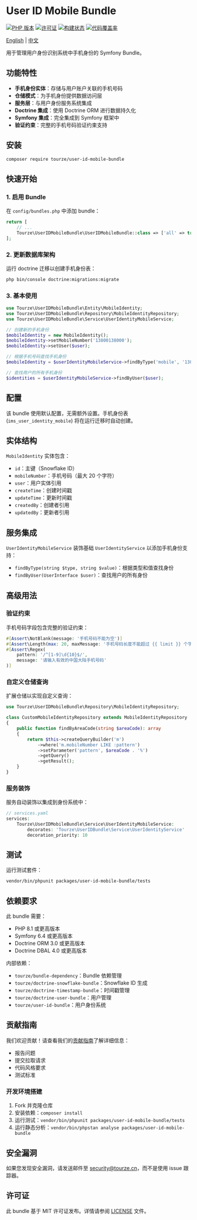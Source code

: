 # User ID Mobile Bundle

[![PHP 版本](https://img.shields.io/badge/php-%5E8.1-blue)](https://packagist.org/packages/tourze/user-id-mobile-bundle)
[![许可证](https://img.shields.io/badge/license-MIT-green)](LICENSE)
[![构建状态](https://img.shields.io/badge/build-passing-brightgreen)](https://github.com/tourze/php-monorepo)
[![代码覆盖率](https://img.shields.io/badge/coverage-100%25-brightgreen)](https://github.com/tourze/php-monorepo)

[English](README.md) | [中文](README.zh-CN.md)

用于管理用户身份识别系统中手机身份的 Symfony Bundle。

## 功能特性

- **手机身份实体**：存储与用户账户关联的手机号码
- **仓储模式**：为手机身份提供数据访问层
- **服务层**：与用户身份服务系统集成
- **Doctrine 集成**：使用 Doctrine ORM 进行数据持久化
- **Symfony 集成**：完全集成到 Symfony 框架中
- **验证约束**：完整的手机号码验证约束支持

## 安装

```bash
composer require tourze/user-id-mobile-bundle
```

## 快速开始

### 1. 启用 Bundle

在 `config/bundles.php` 中添加 bundle：

```php
return [
    // ...
    Tourze\UserIDMobileBundle\UserIDMobileBundle::class => ['all' => true],
];
```

### 2. 更新数据库架构

运行 doctrine 迁移以创建手机身份表：

```bash
php bin/console doctrine:migrations:migrate
```

### 3. 基本使用

```php
use Tourze\UserIDMobileBundle\Entity\MobileIdentity;
use Tourze\UserIDMobileBundle\Repository\MobileIdentityRepository;
use Tourze\UserIDMobileBundle\Service\UserIdentityMobileService;

// 创建新的手机身份
$mobileIdentity = new MobileIdentity();
$mobileIdentity->setMobileNumber('13800138000');
$mobileIdentity->setUser($user);

// 根据手机号码查找手机身份
$mobileIdentity = $userIdentityMobileService->findByType('mobile', '13800138000');

// 查找用户的所有手机身份
$identities = $userIdentityMobileService->findByUser($user);
```

## 配置

该 bundle 使用默认配置，无需额外设置。手机身份表 (`ims_user_identity_mobile`) 
将在运行迁移时自动创建。

## 实体结构

`MobileIdentity` 实体包含：
- `id`：主键（Snowflake ID）
- `mobileNumber`：手机号码（最大 20 个字符）
- `user`：用户实体引用
- `createTime`：创建时间戳
- `updateTime`：更新时间戳
- `createdBy`：创建者引用
- `updatedBy`：更新者引用

## 服务集成

`UserIdentityMobileService` 装饰基础 `UserIdentityService` 以添加手机身份支持：

- `findByType(string $type, string $value)`：根据类型和值查找身份
- `findByUser(UserInterface $user)`：查找用户的所有身份

## 高级用法

### 验证约束

手机号码字段包含完整的验证约束：

```php
#[Assert\NotBlank(message: '手机号码不能为空')]
#[Assert\Length(max: 20, maxMessage: '手机号码长度不能超过 {{ limit }} 个字符')]
#[Assert\Regex(
    pattern: '/^[1-9]\d{10}$/',
    message: '请输入有效的中国大陆手机号码'
)]
```

### 自定义仓储查询

扩展仓储以实现自定义查询：

```php
use Tourze\UserIDMobileBundle\Repository\MobileIdentityRepository;

class CustomMobileIdentityRepository extends MobileIdentityRepository
{
    public function findByAreaCode(string $areaCode): array
    {
        return $this->createQueryBuilder('m')
            ->where('m.mobileNumber LIKE :pattern')
            ->setParameter('pattern', $areaCode . '%')
            ->getQuery()
            ->getResult();
    }
}
```

### 服务装饰

服务自动装饰以集成到身份系统中：

```php
// services.yaml
services:
    Tourze\UserIDMobileBundle\Service\UserIdentityMobileService:
        decorates: 'Tourze\UserIDBundle\Service\UserIdentityService'
        decoration_priority: 10
```

## 测试

运行测试套件：

```bash
vendor/bin/phpunit packages/user-id-mobile-bundle/tests
```

## 依赖要求

此 bundle 需要：

- PHP 8.1 或更高版本
- Symfony 6.4 或更高版本
- Doctrine ORM 3.0 或更高版本
- Doctrine DBAL 4.0 或更高版本

内部依赖：
- `tourze/bundle-dependency`：Bundle 依赖管理
- `tourze/doctrine-snowflake-bundle`：Snowflake ID 生成
- `tourze/doctrine-timestamp-bundle`：时间戳管理
- `tourze/doctrine-user-bundle`：用户管理
- `tourze/user-id-bundle`：用户身份系统

## 贡献指南

我们欢迎贡献！请查看我们的[贡献指南](../../CONTRIBUTING.md)了解详细信息：

- 报告问题
- 提交拉取请求
- 代码风格要求
- 测试标准

### 开发环境搭建

1. Fork 并克隆仓库
2. 安装依赖：`composer install`
3. 运行测试：`vendor/bin/phpunit packages/user-id-mobile-bundle/tests`
4. 运行静态分析：`vendor/bin/phpstan analyse packages/user-id-mobile-bundle`

## 安全漏洞

如果您发现安全漏洞，请发送邮件至 security@tourze.cn，而不是使用 issue 跟踪器。

## 许可证

此 bundle 基于 MIT 许可证发布。详情请参阅 [LICENSE](LICENSE) 文件。
